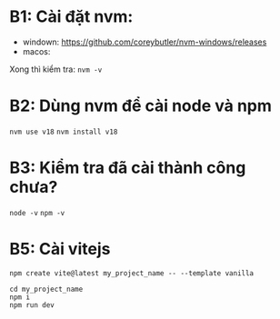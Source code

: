 # B1: Cài đặt nvm:

- windown: https://github.com/coreybutler/nvm-windows/releases
- macos:

Xong thì kiểm tra:
`nvm -v`

# B2: Dùng nvm để cài node và npm

`nvm use v18`
`nvm install v18`

# B3: Kiểm tra đã cài thành công chưa?

`node -v`
`npm -v`

# B5: Cài vitejs

`npm create vite@latest my_project_name -- --template vanilla`

```
cd my_project_name
npm i
npm run dev
```

